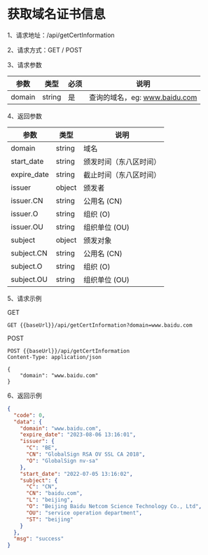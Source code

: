 # 获取域名证书信息

1、请求地址：/api/getCertInformation

2、请求方式：GET / POST

3、请求参数

| 参数  | 类型   | 必须 | 说明 |
| -| - | - | - |
|domain | string | 是 | 查询的域名，eg: www.baidu.com

4、返回参数

| 参数 | 类型 | 说明 |
|-|-|-|
| domain | string | 域名 |
| start_date | string | 颁发时间（东八区时间）|
| expire_date | string | 截止时间（东八区时间） |
| issuer | object | 颁发者 |
| issuer.CN |string | 公用名 (CN) |
| issuer.O |string | 组织 (O) |  
| issuer.OU |string | 组织单位 (OU)	 |  
| subject | object | 颁发对象 |
| subject.CN | string | 公用名 (CN)	 |
| subject.O | string | 组织 (O)	 |
| subject.OU | string | 组织单位 (OU)	 |



5、请求示例

GET
```
GET {{baseUrl}}/api/getCertInformation?domain=www.baidu.com
```

POST
```
POST {{baseUrl}}/api/getCertInformation
Content-Type: application/json

{
    "domain": "www.baidu.com"
}
```

6、返回示例

```json
{
  "code": 0,
  "data": {
    "domain": "www.baidu.com",
    "expire_date": "2023-08-06 13:16:01",
    "issuer": {
      "C": "BE",
      "CN": "GlobalSign RSA OV SSL CA 2018",
      "O": "GlobalSign nv-sa"
    },
    "start_date": "2022-07-05 13:16:02",
    "subject": {
      "C": "CN",
      "CN": "baidu.com",
      "L": "beijing",
      "O": "Beijing Baidu Netcom Science Technology Co., Ltd",
      "OU": "service operation department",
      "ST": "beijing"
    }
  },
  "msg": "success"
}
```

